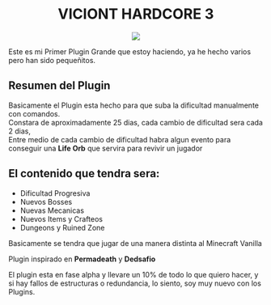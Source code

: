 

<h1 align="center"> VICIONT HARDCORE 3 </h1>

<p align="center">
<img src="https://github.com/CrissyjuanxD/imagenes_ropositorios/blob/main/MINECRAFT%20VH3%20Titlle.png" />
</p>

Este es mi Primer Plugin Grande que estoy haciendo, ya he hecho varios pero han sido pequeñitos.

## Resumen del Plugin

Basicamente el Plugin esta hecho para que suba la dificultad manualmente con comandos. <br>
Constara de aproximadamente 25 dias, cada cambio de dificultad sera cada 2 dias, <br>
Entre medio de cada cambio de dificultad habra algun evento para conseguir una **Life Orb** que servira para revivir un jugador

## El contenido que tendra sera:

- Dificultad Progresiva
- Nuevos Bosses
- Nuevas Mecanicas
- Nuevos Items y Crafteos
- Dungeons y Ruined Zone

Basicamente se tendra que jugar de una manera distinta al Minecraft Vanilla

Plugin inspirado en **Permadeath** y **Dedsafio** 

El plugin esta en fase alpha y llevare un 10% de todo lo que quiero hacer, y si hay fallos de estructuras o redundancia, lo siento, soy muy nuevo con los Plugins.
